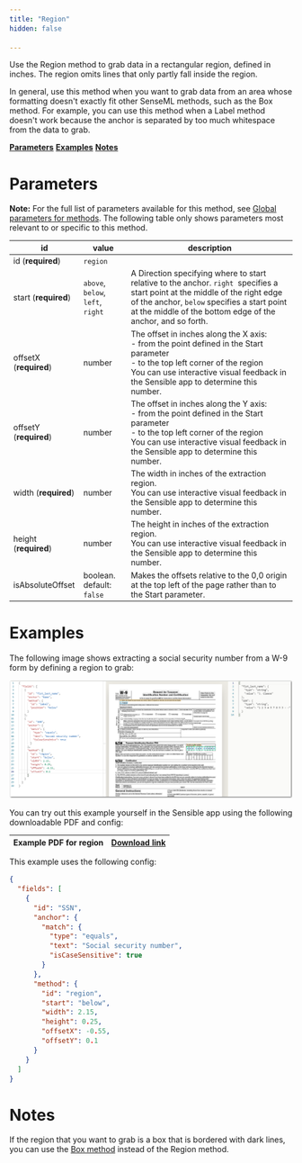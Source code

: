 ```yaml
---
title: "Region"
hidden: false

---
```


Use the Region method to grab data in a rectangular region, defined in inches. The region omits lines that only partly fall inside the region. 

In general, use this method when you want to grab data from an area whose formatting doesn't exactly fit other SenseML methods, such as the Box method. For example, you can use this method when a Label method doesn't work because the anchor is separated by too much whitespace from the data to grab.

[**Parameters**](doc:region#section-parameters)
[**Examples**](doc:region#section-examples)
[**Notes**](doc:region#section-notes)

Parameters
====

**Note:** For the full list of parameters available for this method, see [Global parameters for methods](doc:method#section-global-parameters-for-methods). The following table only shows parameters most relevant to or specific to this method.

| id                     | value                             | description                                                                                                                                                                                                                                 |
| ---------------------- | --------------------------------- | ------------------------------------------------------------------------------------------------------------------------------------------------------------------------------------------------------------------------------------------- |
| id (**required**)      | `region`                          |                                                                                                                                                                                                                                             |
| start (**required**)   | `above`, `below`, `left`, `right` | A Direction specifying where to start relative to the anchor. `right`  specifies a start point at the middle of the right edge of the anchor, `below` specifies a start point at the middle of the bottom edge of the anchor, and so forth. |
| offsetX (**required**) | number                            | The offset in inches along the X axis:<br/>- from the point defined in the Start parameter <br/>- to the top left corner of the region<br/>You can use interactive visual feedback in the Sensible app to determine this number.            |
| offsetY (**required**) | number                            | The offset in inches along the Y axis:<br/>- from the point defined in the Start parameter <br/>- to the top left corner of the region<br/>You can use interactive visual feedback in the Sensible app to determine this number.            |
| width (**required**)   | number                            | The width in inches of the extraction region. <br/>You can use interactive visual feedback in the Sensible app to determine this number.                                                                                                    |
| height (**required**)  | number                            | The height in inches of the extraction region. <br/>You can use interactive visual feedback in the Sensible app to determine this number.                                                                                                   |
| isAbsoluteOffset       | boolean. default: `false`         | Makes the offsets relative to the 0,0 origin at the top left of the page rather than to the Start parameter.                                                                                                                                |

Examples
====

The following image shows extracting a social security number from a W-9 form by defining a region to grab:

![Click to enlarge](https://raw.githubusercontent.com/sensible-hq/sensible-docs/main/readme-sync/assets/v0/images/final/region_ssn.png)

You can try out this example yourself in the Sensible app using the following downloadable PDF and config:

| Example PDF for region | [Download link](https://raw.githubusercontent.com/sensible-hq/sensible-docs/main/readme-sync/assets/v0/pdfs/region_w9_example.pdf) |
| ---------------------- | ---------------------------------------------------------------------------------------------------------------------------------- |

This example uses the following config:

```json
{
  "fields": [
    {
      "id": "SSN",
      "anchor": {
        "match": {
          "type": "equals",
          "text": "Social security number",
          "isCaseSensitive": true
        }
      },
      "method": {
        "id": "region",
        "start": "below",
        "width": 2.15,
        "height": 0.25,
        "offsetX": -0.55,
        "offsetY": 0.1
      }
    }
  ]
}
```

Notes
====

If the region that you want to grab is a box that is bordered with dark lines, you can use the [Box method](doc:box) instead of the Region method.